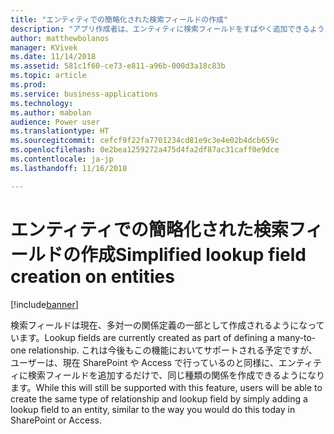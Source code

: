 ```yaml
---
title: "エンティティでの簡略化された検索フィールドの作成"
description: "アプリ作成者は、エンティティに検索フィールドをすばやく追加できるようになります。"
author: matthewbolanos
manager: KVivek
ms.date: 11/14/2018
ms.assetid: 581c1f60-ce73-e811-a96b-000d3a18c83b
ms.topic: article
ms.prod: 
ms.service: business-applications
ms.technology: 
ms.author: mabolan
audience: Power user
ms.translationtype: HT
ms.sourcegitcommit: cefcf9f22fa7701234cd81e9c3e4e02b4dcb659c
ms.openlocfilehash: 0e2bea1259272a475d4fa2df87ac31caff0e9dce
ms.contentlocale: ja-jp
ms.lasthandoff: 11/16/2018

---
```

# <a name="simplified-lookup-field-creation-on-entities"></a><span data-ttu-id="bee35-103">エンティティでの簡略化された検索フィールドの作成</span><span class="sxs-lookup"><span data-stu-id="bee35-103">Simplified lookup field creation on entities</span></span>


[!include[banner](../../includes/banner.md)]

<span data-ttu-id="bee35-104">検索フィールドは現在、多対一の関係定義の一部として作成されるようになっています。</span><span class="sxs-lookup"><span data-stu-id="bee35-104">Lookup fields are currently created as part of defining a many-to-one relationship.</span></span> <span data-ttu-id="bee35-105">これは今後もこの機能においてサポートされる予定ですが、ユーザーは、現在 SharePoint や Access で行っているのと同様に、エンティティに検索フィールドを追加するだけで、同じ種類の関係を作成できるようになります。</span><span class="sxs-lookup"><span data-stu-id="bee35-105">While this will still be supported with this feature, users will be able to create the same type of relationship and lookup field by simply adding a lookup field to an entity, similar to the way you would do this today in SharePoint or Access.</span></span>

